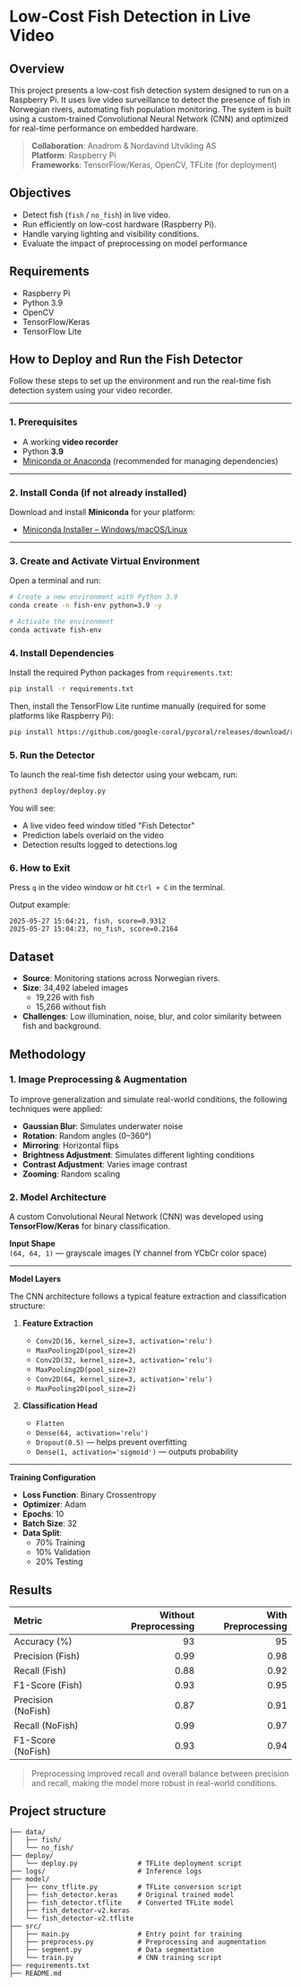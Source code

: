 # Low-Cost Fish Detection in Live Video

## Overview

This project presents a low-cost fish detection system designed to run on a Raspberry Pi. It uses live video surveillance to detect the presence of fish in Norwegian rivers, automating fish population monitoring. The system is built using a custom-trained Convolutional Neural Network (CNN) and optimized for real-time performance on embedded hardware.

> **Collaboration**: Anadrom & Nordavind Utvikling AS <br>
> **Platform**: Raspberry Pi <br>
> **Frameworks**: TensorFlow/Keras, OpenCV, TFLite (for deployment) <br>

## Objectives

- Detect fish (`fish` / `no_fish`) in live video.
- Run efficiently on low-cost hardware (Raspberry Pi).
- Handle varying lighting and visibility conditions.
- Evaluate the impact of preprocessing on model performance

## Requirements

- Raspberry Pi
- Python 3.9
- OpenCV
- TensorFlow/Keras
- TensorFlow Lite

## How to Deploy and Run the Fish Detector

Follow these steps to set up the environment and run the real-time fish detection system using your video recorder.

---

### 1. Prerequisites

- A working **video recorder**
- Python **3.9**
- [Miniconda or Anaconda](https://docs.conda.io/en/latest/miniconda.html) (recommended for managing dependencies)

---

### 2. Install Conda (if not already installed)

Download and install **Miniconda** for your platform:

- [Miniconda Installer – Windows/macOS/Linux](https://docs.conda.io/en/latest/miniconda.html)

---

### 3. Create and Activate Virtual Environment

Open a terminal and run:

```bash
# Create a new environment with Python 3.9
conda create -n fish-env python=3.9 -y

# Activate the environment
conda activate fish-env
```

### 4. Install Dependencies

Install the required Python packages from `requirements.txt`:

```bash
pip install -r requirements.txt
```

Then, install the TensorFlow Lite runtime manually (required for some platforms like Raspberry Pi):

```bash
pip install https://github.com/google-coral/pycoral/releases/download/release-frogfish/tflite_runtime-2.10.0-cp39-cp39-linux_x86_64.whl
```

### 5. Run the Detector

To launch the real-time fish detector using your webcam, run:

```bash
python3 deploy/deploy.py
```

You will see:

- A live video feed window titled "Fish Detector"
- Prediction labels overlaid on the video
- Detection results logged to detections.log

### 6. How to Exit

Press `q` in the video window or hit `Ctrl + C` in the terminal.

Output example:

```
2025-05-27 15:04:21, fish, score=0.9312
2025-05-27 15:04:23, no_fish, score=0.2164
```

## Dataset

- **Source**: Monitoring stations across Norwegian rivers.
- **Size**: 34,492 labeled images
  - 19,226 with fish
  - 15,266 without fish
- **Challenges**: Low illumination, noise, blur, and color similarity between fish and background.

## Methodology

### 1. Image Preprocessing & Augmentation

To improve generalization and simulate real-world conditions, the following techniques were applied:

- **Gaussian Blur**: Simulates underwater noise
- **Rotation**: Random angles (0–360°)
- **Mirroring**: Horizontal flips
- **Brightness Adjustment**: Simulates different lighting conditions
- **Contrast Adjustment**: Varies image contrast
- **Zooming**: Random scaling

### 2. Model Architecture

A custom Convolutional Neural Network (CNN) was developed using **TensorFlow/Keras** for binary classification.

**Input Shape**  
`(64, 64, 1)` — grayscale images (Y channel from YCbCr color space)

---

**Model Layers**

The CNN architecture follows a typical feature extraction and classification structure:

1. **Feature Extraction**

   - `Conv2D(16, kernel_size=3, activation='relu')`
   - `MaxPooling2D(pool_size=2)`
   - `Conv2D(32, kernel_size=3, activation='relu')`
   - `MaxPooling2D(pool_size=2)`
   - `Conv2D(64, kernel_size=3, activation='relu')`
   - `MaxPooling2D(pool_size=2)`

2. **Classification Head**
   - `Flatten`
   - `Dense(64, activation='relu')`
   - `Dropout(0.5)` — helps prevent overfitting
   - `Dense(1, activation='sigmoid')` — outputs probability

---

**Training Configuration**

- **Loss Function**: Binary Crossentropy
- **Optimizer**: Adam
- **Epochs**: 10
- **Batch Size**: 32
- **Data Split**:
  - 70% Training
  - 10% Validation
  - 20% Testing

## Results

| Metric             | Without Preprocessing | With Preprocessing |
| :----------------- | --------------------: | -----------------: |
| Accuracy (%)       |                    93 |                 95 |
| Precision (Fish)   |                  0.99 |               0.98 |
| Recall (Fish)      |                  0.88 |               0.92 |
| F1-Score (Fish)    |                  0.93 |               0.95 |
| Precision (NoFish) |                  0.87 |               0.91 |
| Recall (NoFish)    |                  0.99 |               0.97 |
| F1-Score (NoFish)  |                  0.93 |               0.94 |

> Preprocessing improved recall and overall balance between precision and recall, making the model more robust in real-world conditions.

## Project structure

```
├── data/
│   ├── fish/
│   └── no_fish/
├── deploy/
│   └── deploy.py               # TFLite deployment script
├── logs/                       # Inference logs
├── model/
│   ├── conv_tflite.py          # TFLite conversion script
│   ├── fish_detector.keras     # Original trained model
│   ├── fish_detector.tflite    # Converted TFLite model
│   ├── fish_detector-v2.keras
│   └── fish_detector-v2.tflite
├── src/
│   ├── main.py                 # Entry point for training
│   ├── preprocess.py           # Preprocessing and augmentation
│   ├── segment.py              # Data segmentation
│   └── train.py                # CNN training script
├── requirements.txt
├── README.md
```
